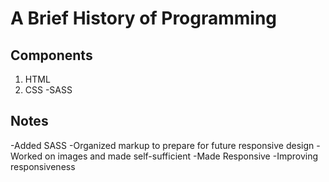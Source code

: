# A Brief History of Programming

## Components

1. HTML
2. CSS
   -SASS

## Notes

-Added SASS
-Organized markup to prepare for future responsive design
-Worked on images and made self-sufficient
-Made Responsive
-Improving responsiveness
